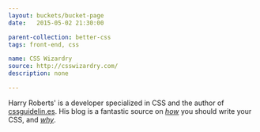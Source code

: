 ```yaml
---
layout: buckets/bucket-page
date:   2015-05-02 21:30:00

parent-collection: better-css
tags: front-end, css

name: CSS Wizardry
source: http://csswizardry.com/
description: none

---
```


Harry Roberts' is a developer specialized in CSS and the author of [cssguidelin.es](http://cssguidelin.es). His blog is a fantastic source on _[how](http://csswizardry.com/2012/10/a-classless-class-on-using-more-classes-in-your-html/)_ you should write your CSS, and _[why](http://csswizardry.com/2012/07/shoot-to-kill-css-selector-intent/)_.
